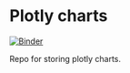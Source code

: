 # Plotly charts

[![Binder](https://binder.intel4coro.de/badge_logo.svg)](https://binder.intel4coro.de/v2/gh/IntEL4CoRo/charts.git/HEAD?labpath=cog_skill.ipynb)

Repo for storing plotly charts.
